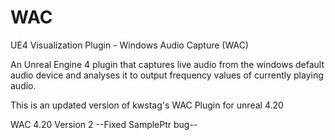 # WAC
UE4 Visualization Plugin - Windows Audio Capture (WAC)

An Unreal Engine 4 plugin that captures live audio from the windows default audio device and analyses it to output frequency values of currently playing audio.

This is an updated version of kwstag's WAC Plugin for unreal 4.20

WAC 4.20 Version 2
--Fixed SamplePtr bug--

